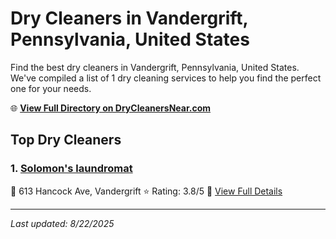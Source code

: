 # Dry Cleaners in Vandergrift, Pennsylvania, United States

Find the best dry cleaners in Vandergrift, Pennsylvania, United States. We've compiled a list of 1 dry cleaning services to help you find the perfect one for your needs.

🌐 **[View Full Directory on DryCleanersNear.com](https://drycleanersnear.com/city/US/Pennsylvania/Vandergrift)**

## Top Dry Cleaners

### 1. [Solomon's laundromat](https://drycleanersnear.com/dryCleaner/686735c9bb1702f4ee39b33b/solomon-s-laundromat)
📍 613 Hancock Ave, Vandergrift
⭐ Rating: 3.8/5
🔗 [View Full Details](https://drycleanersnear.com/dryCleaner/686735c9bb1702f4ee39b33b/solomon-s-laundromat)


---

*Last updated: 8/22/2025*
